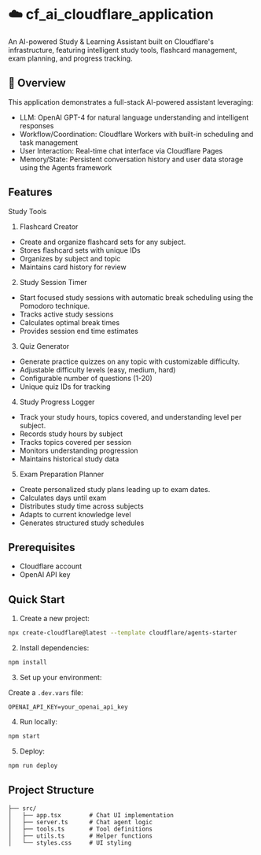 # ☁️ cf_ai_cloudflare_application

An AI-powered Study & Learning Assistant built on Cloudflare's infrastructure, featuring intelligent study tools, flashcard management, exam planning, and progress tracking.

## 🎯 Overview
This application demonstrates a full-stack AI-powered assistant leveraging:

- LLM: OpenAI GPT-4 for natural language understanding and intelligent responses
- Workflow/Coordination: Cloudflare Workers with built-in scheduling and task management
- User Interaction: Real-time chat interface via Cloudflare Pages
- Memory/State: Persistent conversation history and user data storage using the Agents framework

## Features

Study Tools
1. Flashcard Creator
- Create and organize flashcard sets for any subject.
- Stores flashcard sets with unique IDs
- Organizes by subject and topic
- Maintains card history for review

2. Study Session Timer
- Start focused study sessions with automatic break scheduling using the Pomodoro technique.
- Tracks active study sessions
- Calculates optimal break times
- Provides session end time estimates

3. Quiz Generator
- Generate practice quizzes on any topic with customizable difficulty.
- Adjustable difficulty levels (easy, medium, hard)
- Configurable number of questions (1-20)
- Unique quiz IDs for tracking

4. Study Progress Logger
- Track your study hours, topics covered, and understanding level per subject.
- Records study hours by subject
- Tracks topics covered per session
- Monitors understanding progression
- Maintains historical study data

5. Exam Preparation Planner
- Create personalized study plans leading up to exam dates.
- Calculates days until exam
- Distributes study time across subjects
- Adapts to current knowledge level
- Generates structured study schedules

## Prerequisites

- Cloudflare account
- OpenAI API key

## Quick Start

1. Create a new project:

```bash
npx create-cloudflare@latest --template cloudflare/agents-starter
```

2. Install dependencies:

```bash
npm install
```

3. Set up your environment:

Create a `.dev.vars` file:

```env
OPENAI_API_KEY=your_openai_api_key
```

4. Run locally:

```bash
npm start
```

5. Deploy:

```bash
npm run deploy
```

## Project Structure

```
├── src/
│   ├── app.tsx        # Chat UI implementation
│   ├── server.ts      # Chat agent logic
│   ├── tools.ts       # Tool definitions
│   ├── utils.ts       # Helper functions
│   └── styles.css     # UI styling
```


